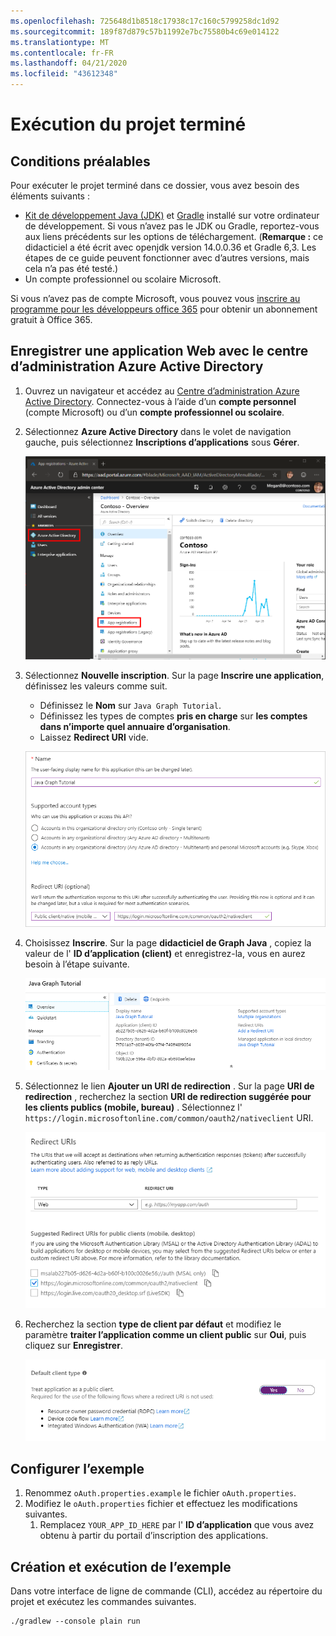 ```yaml
---
ms.openlocfilehash: 725648d1b8518c17938c17c160c5799258dc1d92
ms.sourcegitcommit: 189f87d879c57b11992e7bc75580b4c69e014122
ms.translationtype: MT
ms.contentlocale: fr-FR
ms.lasthandoff: 04/21/2020
ms.locfileid: "43612348"
---
```

# <a name="how-to-run-the-completed-project"></a>Exécution du projet terminé

## <a name="prerequisites"></a>Conditions préalables

Pour exécuter le projet terminé dans ce dossier, vous avez besoin des éléments suivants :

- [Kit de développement Java (JDK)](https://java.com/en/download/faq/develop.xml) et [Gradle](https://gradle.org/) installé sur votre ordinateur de développement. Si vous n’avez pas le JDK ou Gradle, reportez-vous aux liens précédents sur les options de téléchargement. (**Remarque :** ce didacticiel a été écrit avec openjdk version 14.0.0.36 et Gradle 6,3. Les étapes de ce guide peuvent fonctionner avec d’autres versions, mais cela n’a pas été testé.)
- Un compte professionnel ou scolaire Microsoft.

Si vous n’avez pas de compte Microsoft, vous pouvez vous [inscrire au programme pour les développeurs office 365](https://developer.microsoft.com/office/dev-program) pour obtenir un abonnement gratuit à Office 365.

## <a name="register-a-web-application-with-the-azure-active-directory-admin-center"></a>Enregistrer une application Web avec le centre d’administration Azure Active Directory

1. Ouvrez un navigateur et accédez au [Centre d’administration Azure Active Directory](https://aad.portal.azure.com). Connectez-vous à l’aide d’un **compte personnel** (compte Microsoft) ou d’un **compte professionnel ou scolaire**.

1. Sélectionnez **Azure Active Directory** dans le volet de navigation gauche, puis sélectionnez **Inscriptions d’applications** sous **Gérer**.

    ![Une capture d’écran des inscriptions d’applications ](/tutorial/images/aad-portal-app-registrations.png)

1. Sélectionnez **Nouvelle inscription**. Sur la page **Inscrire une application**, définissez les valeurs comme suit.

    - Définissez le **Nom** sur `Java Graph Tutorial`.
    - Définissez les types de comptes **pris en charge** sur **les comptes dans n’importe quel annuaire d’organisation**.
    - Laissez **Redirect URI** vide.

    ![Capture d’écran de la page Inscrire une application](/tutorial/images/aad-register-an-app.png)

1. Choisissez **Inscrire**. Sur la page **didacticiel de Graph Java** , copiez la valeur de l' **ID d’application (client)** et enregistrez-la, vous en aurez besoin à l’étape suivante.

    ![Une capture d’écran de l’ID d’application de la nouvelle inscription d'application](/tutorial/images/aad-application-id.png)

1. Sélectionnez le lien **Ajouter un URI de redirection** . Sur la page **URI de redirection** , recherchez la section **URI de redirection suggérée pour les clients publics (mobile, bureau)** . Sélectionnez l' `https://login.microsoftonline.com/common/oauth2/nativeclient` URI.

    ![Capture d’écran de la page des URI de redirection](/tutorial/images/aad-redirect-uris.png)

1. Recherchez la section **type de client par défaut** et modifiez le paramètre **traiter l’application comme un client public** sur **Oui**, puis cliquez sur **Enregistrer**.

    ![Capture d’écran de la section type de client par défaut](/tutorial/images/aad-default-client-type.png)

## <a name="configure-the-sample"></a>Configurer l’exemple

1. Renommez `oAuth.properties.example` le fichier `oAuth.properties`.
1. Modifiez le `oAuth.properties` fichier et effectuez les modifications suivantes.
    1. Remplacez `YOUR_APP_ID_HERE` par l' **ID d’application** que vous avez obtenu à partir du portail d’inscription des applications.

## <a name="build-and-run-the-sample"></a>Création et exécution de l’exemple

Dans votre interface de ligne de commande (CLI), accédez au répertoire du projet et exécutez les commandes suivantes.

```Shell
./gradlew --console plain run
```
